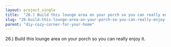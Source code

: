 ```yaml
---
layout: project_single
title:  "26.) Build this lounge area on your porch so you can really enjoy it."
slug: "26-build-this-lounge-area-on-your-porch-so-you-can-really-enjoy-it"
parent: "diy-cozy-corner-for-your-home"
---
```

26.) Build this lounge area on your porch so you can really enjoy it.